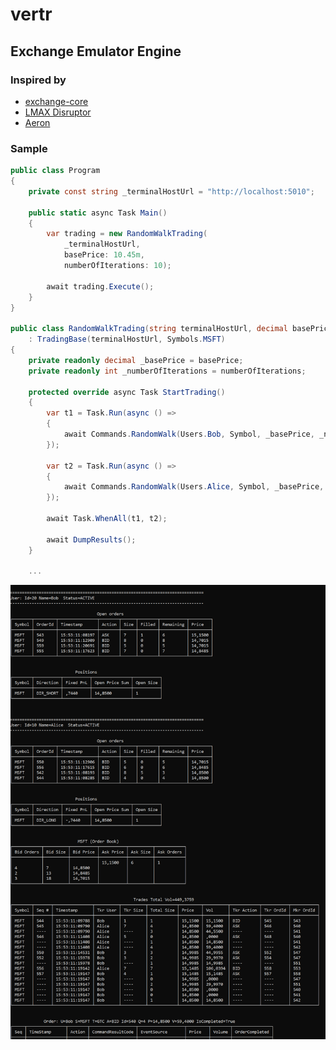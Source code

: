 # vertr

## Exchange Emulator Engine 

### Inspired by

- [exchange-core](https://github.com/exchange-core/exchange-core)
- [LMAX Disruptor](https://github.com/LMAX-Exchange/disruptor)
- [Aeron](https://github.com/real-logic/aeron)


### Sample

```csharp
public class Program
{
    private const string _terminalHostUrl = "http://localhost:5010";

    public static async Task Main()
    {
        var trading = new RandomWalkTrading(
            _terminalHostUrl,
            basePrice: 10.45m,
            numberOfIterations: 10);

        await trading.Execute();
    }
}

public class RandomWalkTrading(string terminalHostUrl, decimal basePrice, int numberOfIterations) 
    : TradingBase(terminalHostUrl, Symbols.MSFT)
{
    private readonly decimal _basePrice = basePrice;
    private readonly int _numberOfIterations = numberOfIterations;

    protected override async Task StartTrading()
    {
        var t1 = Task.Run(async () =>
        {
            await Commands.RandomWalk(Users.Bob, Symbol, _basePrice, _numberOfIterations);
        });

        var t2 = Task.Run(async () =>
        {
            await Commands.RandomWalk(Users.Alice, Symbol, _basePrice, _numberOfIterations);
        });

        await Task.WhenAll(t1, t2);

        await DumpResults();
    }

    ...
```


![Random Walk](sample.png)


